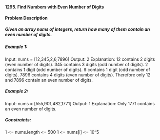 #### 1295. Find Numbers with Even Number of Digits
#### Problem Description


##### Given an array nums of integers, return how many of them contain an even number of digits.
 

##### Example 1:

Input: nums = [12,345,2,6,7896]
Output: 2
Explanation: 
12 contains 2 digits (even number of digits). 
345 contains 3 digits (odd number of digits). 
2 contains 1 digit (odd number of digits). 
6 contains 1 digit (odd number of digits). 
7896 contains 4 digits (even number of digits). 
Therefore only 12 and 7896 contain an even number of digits.

##### Example 2:

Input: nums = [555,901,482,1771]
Output: 1 
Explanation: 
Only 1771 contains an even number of digits.
 

##### Constraints:

1 <= nums.length <= 500
1 <= nums[i] <= 10^5
